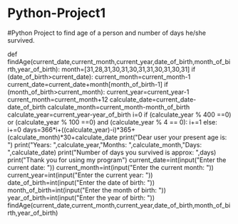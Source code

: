 # Python-Project1
#Python Project to find age of a person and number of days he/she survived. 

def findAge(current_date,current_month,current_year,date_of_birth,month_of_birth,year_of_birth):
    month=[31,28,31,30,31,30,31,31,30,31,30,31]
    if (date_of_birth>current_date):
        current_month=current_month-1
        current_date=current_date+month[month_of_birth-1]
    if (month_of_birth>current_month):
        current_year=current_year-1
        current_month=current_month+12
    calculate_date=current_date-date_of_birth
    calculate_month=current_month-month_of_birth
    calculate_year=current_year-year_of_birth
    i=0
    if (calculate_year % 400 ==0) or (calculate_year % 100 ==0) and (calculate_year % 4 == 0):
        i+=1
    else:
        i+=0
    days=366*i+((calculate_year)-i)*365+(calculate_month)*30+calculate_date
    print("Dear user your present age is: ")
    print("Years: ",calculate_year,"Months: ",calculate_month,"Days: ",calculate_date)
    print("Number of days you survived is approx: ",days)
    print("Thank you for using my program")
current_date=int(input("Enter the current date: "))
current_month=int(input("Enter the current month: "))
current_year=int(input("Enter the current year: "))
date_of_birth=int(input("Enter the date of birth: "))
month_of_birth=int(input("Enter the month of birth: "))
year_of_birth=int(input("Enter the year of birth: "))
findAge(current_date,current_month,current_year,date_of_birth,month_of_birth,year_of_birth)

